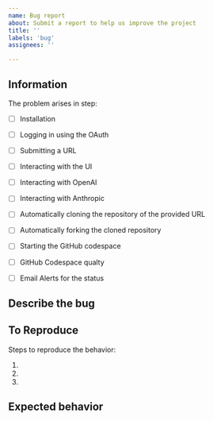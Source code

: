 ```yaml
---
name: Bug report
about: Submit a report to help us improve the project
title: ''
labels: 'bug'
assignees: ''

---
```


## Information

The problem arises in step:

* [ ] Installation
* [ ] Logging in using the OAuth
* [ ] Submitting a URL
* [ ] Interacting with the UI
* [ ] Interacting with OpenAI
* [ ] Interacting with Anthropic
* [ ] Automatically cloning the repository of the provided URL
* [ ] Automatically forking the cloned repository
* [ ] Starting the GitHub codespace
* [ ] GitHub Codespace qualty
* [ ] Email Alerts for the status


## Describe the bug
<!-- A clear and concise description of what the bug is. -->

## To Reproduce
Steps to reproduce the behavior:

1.
2.
3.

<!-- If you have code snippets, error messages, stack traces please provide them here as well.
     Important! Use code tags to correctly format your code. See https://help.github.com/en/github/writing-on-github/creating-and-highlighting-code-blocks#syntax-highlighting
     Do not use screenshots, as they are hard to read and (more importantly) don't allow others to copy-and-paste your code.-->

## Expected behavior

<!-- A clear and concise description of what you would expect to happen. -->
